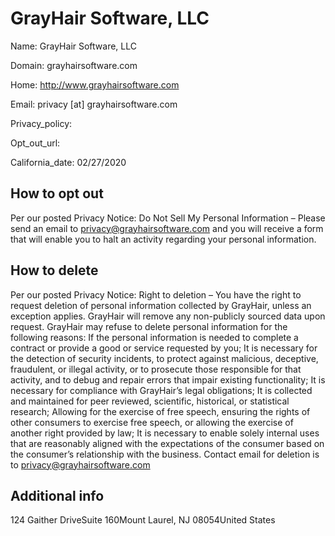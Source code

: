 
# GrayHair Software, LLC

Name: GrayHair Software, LLC

Domain: grayhairsoftware.com

Home: http://www.grayhairsoftware.com

Email: privacy [at] grayhairsoftware.com

Privacy_policy: 

Opt_out_url: 

California_date: 02/27/2020



## How to opt out

Per our posted Privacy Notice: 
Do Not Sell My Personal Information – Please send an email to privacy@grayhairsoftware.com and you will receive a form that will enable you to halt an activity regarding your personal information.

## How to delete

Per our posted Privacy Notice:
Right to deletion – You have the right to request deletion of personal information collected by GrayHair, unless an exception applies. GrayHair will remove any non-publicly sourced data upon request. GrayHair may refuse to delete personal information for the following reasons:
If the personal information is needed to complete a contract or provide a good or service requested by you;
It is necessary for the detection of security incidents, to protect against malicious, deceptive, fraudulent, or illegal activity, or to prosecute those responsible for that activity, and to debug and repair errors that impair existing functionality;
It is necessary for compliance with GrayHair’s legal obligations;
It is collected and maintained for peer reviewed, scientific, historical, or statistical research;
Allowing for the exercise of free speech, ensuring the rights of other consumers to exercise free speech, or allowing the exercise of another right provided by law;
It is necessary to enable solely internal uses that are reasonably aligned with the expectations of the consumer based on the consumer’s relationship with the business.
Contact email for deletion is to privacy@grayhairsoftware.com

## Additional info



124 Gaither DriveSuite 160Mount Laurel, NJ 08054United States

